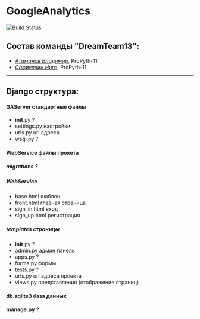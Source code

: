 # GoogleAnalytics
[![Build Status](https://travis-ci.org/Niyaz97/GAService.svg?branch=master)](https://travis-ci.org/Niyaz97/GAService)


## Состав команды "DreamTeam13":
* [*Атаманов Владимир*](https://github.com/atvlvi), ProPyth-11
* [*Сафиуллин Нияз*](https://github.com/Niyaz97), ProPyth-11



***

## Django структура:
#### GAServer		стандартные файлы
* __init__.py	?
* settings.py		настройки
* urls.py		url адреса
* wsgi.py		?
#### WebService		файлы прокета
##### migrations	?
##### WebService
* base.html		шаблон
* front.html		главная страница
* sign_in.html		вход
* sign_up.html		регистрация
##### templates		страницы
* __init__.py		?
* admin.py		админ панель
* apps.py		?
* forms.py		формы
* tests.py		?
* urls.py		url адреса проекта
* views.py		представления (отображение страниц)
#### db.sqlite3		база данных
#### manage.py		?
